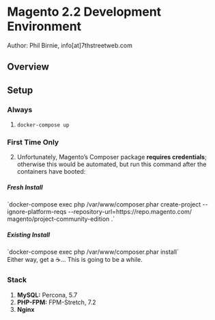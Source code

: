 Magento 2.2 Development Environment
====================================

Author: Phil Birnie, info[at]7thstreetweb.com

## Overview

## Setup

### Always
1. `docker-compose up`

### First Time Only
2. Unfortunately, Magento’s Composer package **requires credentials**; otherwise this would be automated, but run this command after the containers have booted:  <br />
 <h5>Fresh Install</h5>
`docker-compose exec php /var/www/composer.phar create-project --ignore-platform-reqs --repository-url=https://repo.magento.com/ magento/project-community-edition .`<br />
 <h5>Existing Install</h5>
 `docker-compose exec php /var/www/composer.phar install` <br/>
 Either way, get a ☕... This is going to be a while.


### Stack

1. **MySQL:** Percona, 5.7
2. **PHP-FPM:** FPM-Stretch, 7.2
2. **Nginx** 
